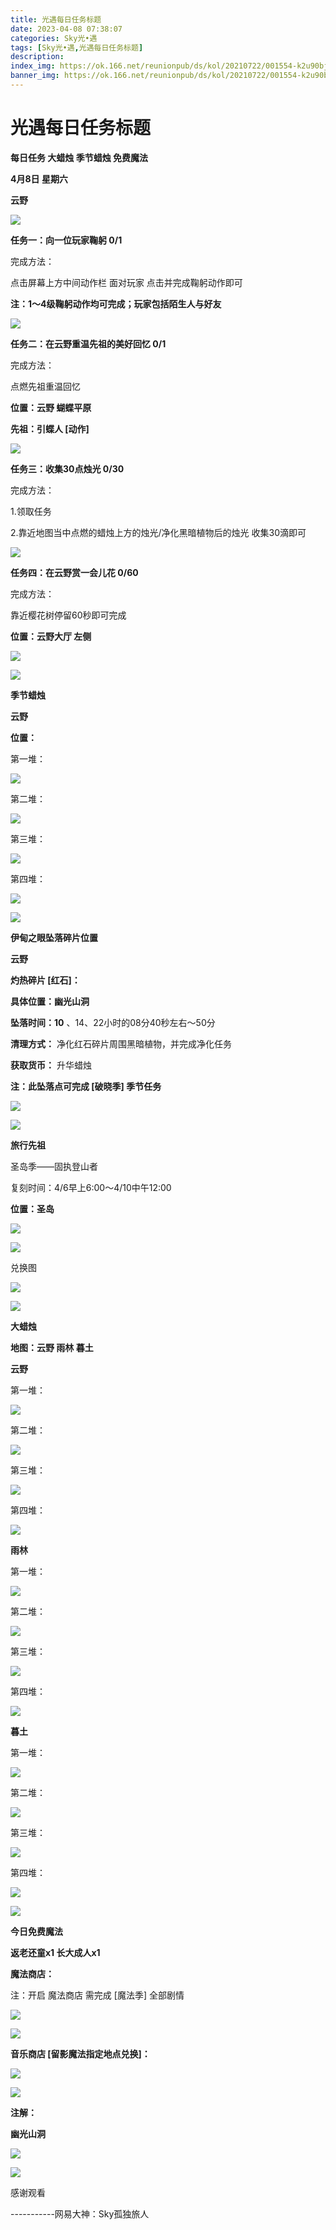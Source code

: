 ```yaml
---
title: 光遇每日任务标题
date: 2023-04-08 07:38:07
categories: Sky光•遇
tags: [Sky光•遇,光遇每日任务标题]
description: 
index_img: https://ok.166.net/reunionpub/ds/kol/20210722/001554-k2u90bj7ay.png?imageView&thumbnail=600x0&type=jpg
banner_img: https://ok.166.net/reunionpub/ds/kol/20210722/001554-k2u90bj7ay.png?imageView&thumbnail=600x0&type=jpg
---
```

# 光遇每日任务标题
**每日任务 大蜡烛 季节蜡烛 免费魔法**

 **4月8日 星期六**

 **云野**

![](https://img.166.net/reunionpub/ds/kol/20230408/001056-nli5s67uvj.jpg)

 **任务一：向一位玩家鞠躬 0/1**

完成方法：

点击屏幕上方中间动作栏 面对玩家 点击并完成鞠躬动作即可

 **注：1～4级鞠躬动作均可完成；玩家包括陌生人与好友**

![](https://img.166.net/reunionpub/ds/kol/20230408/000528-dqb7iop3eh.jpg)

 **任务二：在云野重温先祖的美好回忆 0/1**

完成方法：

点燃先祖重温回忆

 **位置：云野 蝴蝶平原**

 **先祖：引蝶人 [动作]**

![](https://img.166.net/reunionpub/ds/kol/20230408/000552-zc0vg6lh54.jpeg)

 **任务三：收集30点烛光 0/30**

完成方法：

1.领取任务

2.靠近地图当中点燃的蜡烛上方的烛光/净化黑暗植物后的烛光 收集30滴即可

![](https://img.166.net/reunionpub/ds/kol/20230408/000607-pqt673yrsd.jpg)

 **任务四：在云野赏一会儿花 0/60**

完成方法：

靠近樱花树停留60秒即可完成

 **位置：云野大厅 左侧**

![](https://img.166.net/reunionpub/ds/kol/20230408/000624-q1zn609cbt.jpeg)

![](https://img.166.net/reunionpub/ds/kol/20221018/100256-wzutnocka0.png)

 **季节蜡烛**

 **云野**

 **位置：**

第一堆：

![](https://img.166.net/reunionpub/ds/kol/20230407/235221-1kc8nbtrlu.jpeg)

第二堆：

![](https://img.166.net/reunionpub/ds/kol/20230407/235232-sunos8c12t.jpeg)

第三堆：

![](https://img.166.net/reunionpub/ds/kol/20230407/235241-aociv7jthu.jpeg)

第四堆：

![](https://img.166.net/reunionpub/ds/kol/20230407/235250-z31hdbskrp.jpeg)

![](https://img.166.net/reunionpub/ds/kol/20221130/005912-5mvshq9nf3.png)

 **伊甸之眼坠落碎片位置**

 **云野**

 **灼热碎片 [红石]：**

 **具体位置：幽光山洞**

 **坠落时间：10** 、14、22小时的08分40秒左右～50分

 **清理方式：** 净化红石碎片周围黑暗植物，并完成净化任务

 **获取货币：** 升华蜡烛

 **注：此坠落点可完成  [破晓季] 季节任务**

![](https://img.166.net/reunionpub/ds/kol/20230408/001246-fssdglben1.png)

![](https://img.166.net/reunionpub/ds/kol/20230313/005012-cdpy0kr1uq.png)

 **旅行先祖**

圣岛季——固执登山者

复刻时间：4/6早上6:00～4/10中午12:00

 **位置：圣岛**

![](https://img.166.net/reunionpub/ds/kol/20230405/005117-upmb6qigeh.jpg)

![](https://img.166.net/reunionpub/ds/kol/20230405/002310-sf4b6n8hdz.jpeg)

兑换图

![](https://img.166.net/reunionpub/ds/kol/20230407/195003-t04guobs5y.jpg)

![](https://img.166.net/reunionpub/ds/kol/20230313/005012-cdpy0kr1uq.png)

 **大蜡烛**

 **地图：云野 雨林 暮土**

 **云野**

第一堆：

![](https://img.166.net/reunionpub/ds/kol/20230407/234847-wg9j2hv4pf.jpeg)

第二堆：

![](https://img.166.net/reunionpub/ds/kol/20230407/234856-k735adlrsh.jpeg)

第三堆：

![](https://img.166.net/reunionpub/ds/kol/20230407/234903-3vltdo0nrq.jpeg)

第四堆：

![](https://img.166.net/reunionpub/ds/kol/20230407/234917-578mrsobli.jpeg)

 **雨林**

第一堆：

![](https://img.166.net/reunionpub/ds/kol/20230406/235927-rtqnpu9si7.jpeg)

第二堆：

![](https://img.166.net/reunionpub/ds/kol/20230406/235935-u2yw5sa7si.jpeg)

第三堆：

![](https://img.166.net/reunionpub/ds/kol/20230406/235955-sm4fqevzh9.jpeg)

第四堆：

![](https://img.166.net/reunionpub/ds/kol/20230407/000005-l9qpke125h.jpeg)

 **暮土**

第一堆：

![](https://img.166.net/reunionpub/ds/kol/20230407/235022-mfstlgz68a.jpeg)

第二堆：

![](https://img.166.net/reunionpub/ds/kol/20230407/235030-sav09b14zw.jpeg)

第三堆：

![](https://img.166.net/reunionpub/ds/kol/20230407/235037-3s1ebd8pko.jpeg)

第四堆：

![](https://img.166.net/reunionpub/ds/kol/20230407/235043-zg6vpn3j05.jpeg)

![](https://img.166.net/reunionpub/ds/kol/20221018/100256-wzutnocka0.png)

 **今日免费魔法**

 **返老还童x1 长大成人x1**

 **魔法商店：**

注：开启 魔法商店 需完成 [魔法季] 全部剧情

![](https://img.166.net/reunionpub/ds/kol/20221018/100559-oibznvdtus.png)

![](https://img.166.net/reunionpub/ds/kol/20230407/235117-zaywrb7s80.jpeg)

 **音乐商店 [留影魔法指定地点兑换]：**

![](https://img.166.net/reunionpub/ds/kol/20230407/235132-r91hsfb8k7.jpeg)

 **![](https://img.166.net/reunionpub/ds/kol/20221018/100256-wzutnocka0.png)**

 **注解：**

 **幽光山洞**

![](https://img.166.net/reunionpub/ds/kol/20230408/001631-y2qt1a3n8e.jpeg)

 **![](https://img.166.net/reunionpub/ds/kol/20221018/100256-wzutnocka0.png)**

感谢观看

\-----------网易大神：Sky孤独旅人

